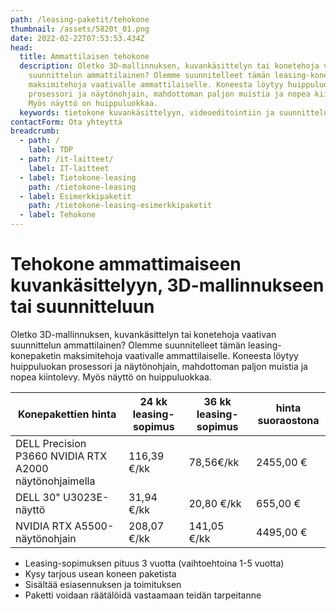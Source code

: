 ```yaml
---
path: /leasing-paketit/tehokone
thumbnail: /assets/5820t_01.png
date: 2022-02-22T07:53:53.434Z
head:
  title: Ammattilaisen tehokone
  description: Oletko 3D-mallinnuksen, kuvankäsittelyn tai konetehoja vaativan
    suunnittelun ammattilainen? Olemme suunnitelleet tämän leasing-konepaketin
    maksimitehoja vaativalle ammattilaiselle. Koneesta löytyy huippuluokan
    prosessori ja näytönohjain, mahdottoman paljon muistia ja nopea kiintolevy.
    Myös näyttö on huippuluokkaa.
  keywords: tietokone kuvankäsittelyyn, videoeditointiin ja suunnitteluun
contactForm: Ota yhteyttä
breadcrumb:
  - path: /
    label: TDP
  - path: /it-laitteet/
    label: IT-laitteet
  - label: Tietokone-leasing
    path: /tietokone-leasing
  - label: Esimerkkipaketit
    path: /tietokone-leasing-esimerkkipaketit
  - label: Tehokone
---
```

# Tehokone ammattimaiseen kuvankäsittelyyn, 3D-mallinnukseen tai suunnitteluun

Oletko 3D-mallinnuksen, kuvankäsittelyn tai konetehoja vaativan suunnittelun ammattilainen? Olemme suunnitelleet tämän leasing-konepaketin maksimitehoja vaativalle ammattilaiselle. Koneesta löytyy huippuluokan prosessori ja näytönohjain, mahdottoman paljon muistia ja nopea kiintolevy. Myös näyttö on huippuluokkaa.

| Konepakettien hinta                                    | 24 kk leasing-sopimus | 36 kk leasing-sopimus | hinta suoraostona |
| ------------------------------------------------------ | --------------------- | --------------------- | ----------------- |
| DELL Precision P3660 NVIDIA RTX A2000 näytönohjaimella | 116,39 €/kk           | 78,56€/kk             | 2455,00 €         |
| DELL 30" U3023E-näyttö                                 | 31,94 €/kk            | 20,80 €/kk            | 655,00 €          |
| NVIDIA RTX A5500-näytönohjain                          | 208,07 €/kk           | 141,05 €/kk           | 4495,00  €        |

* Leasing-sopimuksen pituus 3 vuotta (vaihtoehtoina 1-5 vuotta)
* Kysy tarjous usean koneen paketista
* Sisältää esiasennuksen ja toimituksen
* Paketti voidaan räätälöidä vastaamaan teidän tarpeitanne

<Cards cardsPerRow="2" cards='[{"bgColor":"lightest","title":"DELL Precision 3660 tehotyöasema","linkBgColor":"darkest","image":"/assets/dell_p3660.jpg","content":"Jos työhösi liittyvät lyhenteet 3D CAD, CAE, DCC tai ohjelmat kuten Solidworks, Adobe Creative Cloud, PTC, Solid Edge, Barco tai Ansys sinun kannattaa kiinnostua myös P3360 teharista. Kuvan P3660 on tehotyöasema, jonka suorituskyky ei lopu kesken raskaimmissakaan sovelluksissa.\n\nSuorituskyvystä vastaa järeät Intel i9-13900 suorittimet. Kokoonpano on kattavasti ISV-sertifioitu. Dell Precision 3660 nostaa tehotyöasema-suunnittelun vaatimukset uudelle tasolle. Etupaneelin lukittava levykelkka, nopeat USB-liitännät sekä sisäiset laajennuspaikat takaavat skaalautuvuuden kaikkiin käyttötarkoituksiin.\n\nErinomainen työasema yhtä lailla insinööreille ja arkkitehdeille kuin animaattoreille tai analyytikoille.\n\n* Suoritin: Intel Core i9-13900 24-ydinprosessori\n* Muisti: 32GB, 2x16GB DDR5 4400MHz keskusmuistia\n* Kiintolevy: 1TB SSD-levy (M.2 PCI-E NVME Class 40)\n* Optinen asema: DVD Super Multi drive (DVD-RAM, DVD±R/±RW)\n* Verkko-ominaisuudet: Gigabit Ethernet\n* Laajennuspaikat: mm. USB-C(USB3.1 Gen1),USB-A(USB3.1 Gen1, USB 2.0 Smart Power On), PCI Express x16\n* Käyttöjärjestelmä: Windows 11 Professional 64-bit\n* Muuta: mm. hiiri, näppäimistö\n* Takuu: kolmen vuoden kansainvälinen ProSupport on-site takuu, vasteaika seuraava työpäivä\n\n"},{"bgColor":"lightest","title":"NVIDIA RTX A5500-näytönohjain","linkBgColor":"darkest","content":"Täydellinen vaihtoehto työasemiin ja ammattikäyttöön. NVIDIA Quadro RTX 5500 tarjoaa uskomattoman 3D-sovellusten suorituskyvyn. GDDR6 ultranopea kaistanleveys on ihanteellinen suurten ja monimutkaisten mallien luomiseen. Täysin uusi näyttömoottori ajaa jopa neljää näyttöä yhtäaikaa. Tukee erittäin korkeita resoluutioita 4x 7680 x 4320 asti. Valmistajan tuotekoodi: GA102-860","image":"/assets/rtx_a5500.jpg"},{"bgColor":"lightest","title":"DELL 30\" ULTRASHARP U3023E","linkBgColor":"darkest","content":"Koe erinomainen värintoisto, tarkkuus ja suorituskyky Dell UltraSharp U3023E 30″-näytöllä.\n\nTehtalla valmiiksi värikalibroitu IPS LED paneeli tuottaa sRGB 99% väriasteikon mukaisen tarkan väriavaruuden. Näyttö soveltuu hyvin graafiseen suunnittelutyöhöhön ja on erinomainen vaihtoehto myös kuvan- ja videoeditoinnin ammattilaisille\n\nSuunniteltu mukavuutta hakevalle: Korkeussäädettävä jalusta, intuitiiviset säätimet, heijastamaton näyttö ja muotoilu mistä silmä voi nauttia. ","image":"/assets/dell-u3023e_2.jpg"}]' />